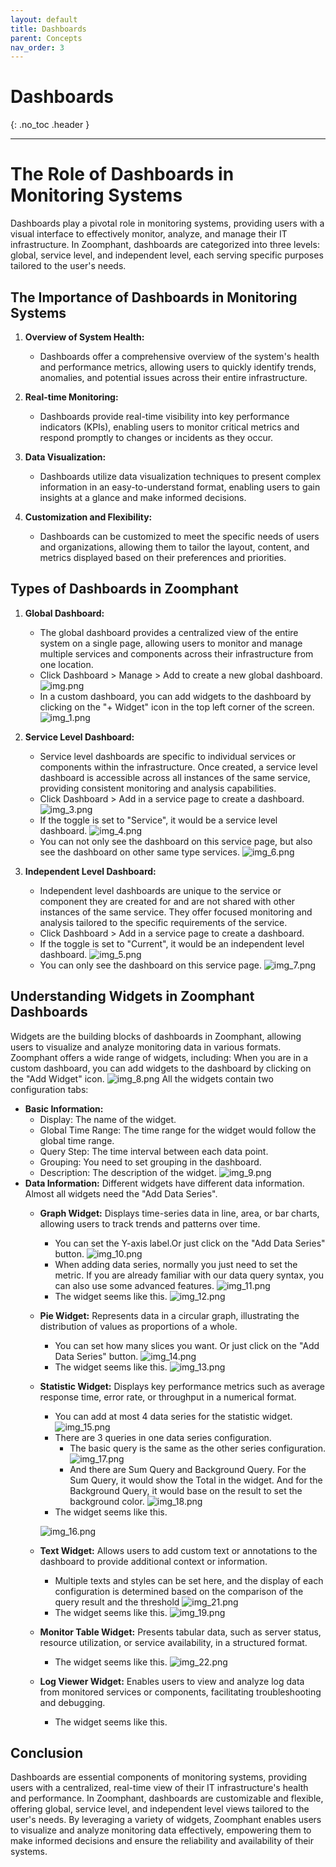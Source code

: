 ```yaml
---
layout: default
title: Dashboards
parent: Concepts
nav_order: 3
---
```


# Dashboards

{: .no_toc .header }

----

# The Role of Dashboards in Monitoring Systems

Dashboards play a pivotal role in monitoring systems, providing users with a visual interface to effectively monitor, analyze, and manage their IT infrastructure. In Zoomphant, dashboards are categorized into three levels: global, service level, and independent level, each serving specific purposes tailored to the user's needs.

## The Importance of Dashboards in Monitoring Systems

1. **Overview of System Health:**
    - Dashboards offer a comprehensive overview of the system's health and performance metrics, allowing users to quickly identify trends, anomalies, and potential issues across their entire infrastructure.

2. **Real-time Monitoring:**
    - Dashboards provide real-time visibility into key performance indicators (KPIs), enabling users to monitor critical metrics and respond promptly to changes or incidents as they occur.

3. **Data Visualization:**
    - Dashboards utilize data visualization techniques to present complex information in an easy-to-understand format, enabling users to gain insights at a glance and make informed decisions.

4. **Customization and Flexibility:**
    - Dashboards can be customized to meet the specific needs of users and organizations, allowing them to tailor the layout, content, and metrics displayed based on their preferences and priorities.

## Types of Dashboards in Zoomphant

1. **Global Dashboard:**
    - The global dashboard provides a centralized view of the entire system on a single page, allowing users to monitor and manage multiple services and components across their infrastructure from one location.
    - Click Dashboard > Manage > Add to create a new global dashboard.
   ![img.png](img.png)
    - In a custom dashboard, you can add widgets to the dashboard by clicking on the "+ Widget" icon in the top left corner of the screen.
   ![img_1.png](img_1.png)

2. **Service Level Dashboard:**
    - Service level dashboards are specific to individual services or components within the infrastructure. Once created, a service level dashboard is accessible across all instances of the same service, providing consistent monitoring and analysis capabilities.
    - Click Dashboard > Add in a service page to create a dashboard.
    ![img_3.png](img_3.png)
    - If the toggle is set to "Service", it would be a service level dashboard.
      ![img_4.png](img_4.png)
    - You can not only see the dashboard on this service page, but also see the dashboard on other same type services.
   ![img_6.png](img_6.png)

3. **Independent Level Dashboard:**
    - Independent level dashboards are unique to the service or component they are created for and are not shared with other instances of the same service. They offer focused monitoring and analysis tailored to the specific requirements of the service.
    - Click Dashboard > Add in a service page to create a dashboard.
    - If the toggle is set to "Current", it would be an independent level dashboard.
   ![img_5.png](img_5.png)
    - You can only see the dashboard on this service page.
   ![img_7.png](img_7.png)
    

## Understanding Widgets in Zoomphant Dashboards

Widgets are the building blocks of dashboards in Zoomphant, allowing users to visualize and analyze monitoring data in various formats. Zoomphant offers a wide range of widgets, including:
When you are in a custom dashboard, you can add widgets to the dashboard by clicking on the "Add Widget" icon.
![img_8.png](img_8.png)
All the widgets contain two configuration tabs:
- **Basic Information:** 
  - Display: The name of the widget.
  - Global Time Range: The time range for the widget would follow the global time range.
  - Query Step: The time interval between each data point. 
  - Grouping: You need to set grouping in the dashboard. 
  - Description: The description of the widget.
![img_9.png](img_9.png)
- **Data Information:** Different widgets have different data information. Almost all widgets need the "Add Data Series".
  - **Graph Widget:** Displays time-series data in line, area, or bar charts, allowing users to track trends and patterns over time.
    - You can set the Y-axis label.Or just click on the "Add Data Series" button.
    ![img_10.png](img_10.png)
    - When adding data series, normally you just need to set the metric. If you are already familiar with our data query syntax, you can also use some advanced features.
    ![img_11.png](img_11.png)
    - The widget seems like this.
    ![img_12.png](img_12.png)
  - **Pie Widget:** Represents data in a circular graph, illustrating the distribution of values as proportions of a whole.
    - You can set how many slices you want. Or just click on the "Add Data Series" button.
    ![img_14.png](img_14.png)
    - The widget seems like this.
    ![img_13.png](img_13.png)
  - **Statistic Widget:** Displays key performance metrics such as average response time, error rate, or throughput in a numerical format.
    - You can add at most 4 data series for the statistic widget.
    ![img_15.png](img_15.png)
    - There are 3 queries in one data series configuration. 
      - The basic query is the same as the other series configuration.
    ![img_17.png](img_17.png)
      - And there are Sum Query and Background Query. For the Sum Query, it would show the Total in the widget. And for the Background Query, it would base on the result to set the background color.
      ![img_18.png](img_18.png)
    - The widget seems like this.
    
    ![img_16.png](img_16.png)
  - **Text Widget:** Allows users to add custom text or annotations to the dashboard to provide additional context or information.
    - Multiple texts and styles can be set here, and the display of each configuration is determined based on the comparison of the query result and the threshold
    ![img_21.png](img_21.png)
    - The widget seems like this.
    ![img_19.png](img_19.png)
  - **Monitor Table Widget:** Presents tabular data, such as server status, resource utilization, or service availability, in a structured format.
    - The widget seems like this.
    ![img_22.png](img_22.png)
  - **Log Viewer Widget:** Enables users to view and analyze log data from monitored services or components, facilitating troubleshooting and debugging.
    - The widget seems like this.
    

## Conclusion

Dashboards are essential components of monitoring systems, providing users with a centralized, real-time view of their IT infrastructure's health and performance. In Zoomphant, dashboards are customizable and flexible, offering global, service level, and independent level views tailored to the user's needs. By leveraging a variety of widgets, Zoomphant enables users to visualize and analyze monitoring data effectively, empowering them to make informed decisions and ensure the reliability and availability of their systems.
